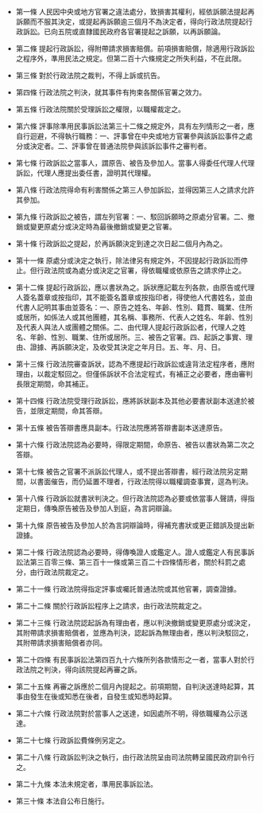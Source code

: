 * 第一條 人民因中央或地方官署之違法處分，致損害其權利，經依訴願法提起再訴願而不服其決定，或提起再訴願逾三個月不為決定者，得向行政法院提起行政訴訟。已向五院或直隸國民政府各官署提起之訴願，以再訴願論。

* 第二條 提起行政訴訟，得附帶請求損害賠償。前項損害賠償，除適用行政訴訟之程序外，準用民法之規定。但第二百十六條規定之所失利益，不在此限。

* 第三條 對於行政法院之裁判，不得上訴或抗告。

* 第四條 行政法院之判決，就其事件有拘束各關係官署之效力。

* 第五條 行政法院關於受理訴訟之權限，以職權裁定之。

* 第六條 評事除準用民事訴訟法第三十二條之規定外，具有左列情形之一者，應自行迴避，不得執行職務：一、評事曾在中央或地方官署參與該訴訟事件之處分或決定者。二、評事曾在普通法院參與該訴訟事件之審判者。

* 第七條 行政訴訟之當事人，謂原告、被告及參加人。當事人得委任代理人代理訴訟，代理人應提出委任書，證明其代理權。

* 第八條 行政法院得命有利害關係之第三人參加訴訟，並得因第三人之請求允許其參加。

* 第九條 行政訴訟之被告，謂左列官署：一、駁回訴願時之原處分官署。二、撤銷或變更原處分或決定時為最後撤銷或變更之官署。

* 第十條 行政訴訟之提起，於再訴願決定到達之次日起二個月內為之。

* 第十一條 原處分或決定之執行，除法律另有規定外，不因提起行政訴訟而停止。但行政法院或為處分或決定之官署，得依職權或依原告之請求停止之。

* 第十二條 提起行政訴訟，應以書狀為之。訴狀應記載左列各款，由原告或代理人簽名蓋章或按指印，其不能簽名蓋章或按指印者，得使他人代書姓名，並由代書人記明其事由並簽名：一、原告之姓名、年齡、性別、籍貫、職業、住所或居所，如係法人或其他團體，其名稱、事務所、代表人之姓名、年齡、性別及代表人與法人或團體之關係。二、由代理人提起行政訴訟者，代理人之姓名、年齡、性別、職業、住所或居所。三、被告之官署。四、起訴之事實、理由、證據、再訴願決定，及收受其決定之年月日。五、年、月、日。

* 第十三條 行政法院審查訴狀，認為不應提起行政訴訟或違背法定程序者，應附理由，以裁定駁回之。但僅係訴狀不合法定程式，有補正之必要者，應由審判長限定期間，命其補正。

* 第十四條 行政法院受理行政訴訟，應將訴狀副本及其他必要書狀副本送達於被告，並限定期間，命其答辯。

* 第十五條 被告答辯書應具副本。行政法院應將答辯書副本送達原告。

* 第十六條 行政法院認為必要時，得限定期間，命原告、被告以書狀為第二次之答辯。

* 第十七條 被告之官署不派訴訟代理人，或不提出答辯書，經行政法院另定期間，以書面催告，而仍延置不理者，行政法院得以職權調查事實，逕為判決。

* 第十八條 行政訴訟就書狀判決之。但行政法院認為必要或依當事人聲請，得指定期日，傳喚原告被告及參加人到庭，為言詞辯論。

* 第十九條 原告被告及參加人於為言詞辯論時，得補充書狀或更正錯誤及提出新證據。

* 第二十條 行政法院認為必要時，得傳喚證人或鑑定人。證人或鑑定人有民事訴訟法第三百零三條、第三百十一條或第三百二十四條情形者，關於科罰之處分，由行政法院裁定之。

* 第二十一條 行政法院得指定評事或囑託普通法院或其他官署，調查證據。

* 第二十二條 關於行政訴訟程序上之請求，由行政法院裁定之。

* 第二十三條 行政法院認起訴為有理由者，應以判決撤銷或變更原處分或決定，其附帶請求損害賠償者，並應為判決，認起訴為無理由者，應以判決駁回之，其附帶請求損害賠償者亦同。

* 第二十四條 有民事訴訟法第四百九十六條所列各款情形之一者，當事人對於行政法院之判決，得向該院提起再審之訴。

* 第二十五條 再審之訴應於二個月內提起之。前項期間，自判決送達時起算，其事由發生在後或知悉在後者，自發生或知悉時起算。

* 第二十六條 行政法院對於當事人之送達，如因處所不明，得依職權為公示送達。

* 第二十七條 行政訴訟費條例另定之。

* 第二十八條 行政訴訟判決之執行，由行政法院呈由司法院轉呈國民政府訓令行之。

* 第二十九條 本法未規定者，準用民事訴訟法。

* 第三十條 本法自公布日施行。

